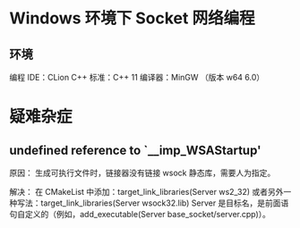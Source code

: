 # Windows 环境下 Socket 网络编程

## 环境
编程 IDE：CLion
C++ 标准：C++ 11
编译器：MinGW （版本 w64 6.0）

# 疑难杂症
## undefined reference to `__imp_WSAStartup'
原因：
生成可执行文件时，链接器没有链接 wsock 静态库，需要人为指定。

解决：
在 CMakeList 中添加：target_link_libraries(Server ws2_32)
或者另外一种写法：target_link_libraries(Server wsock32.lib)
Server 是目标名，是前面语句自定义的（例如，add_executable(Server base_socket/server.cpp)）。

